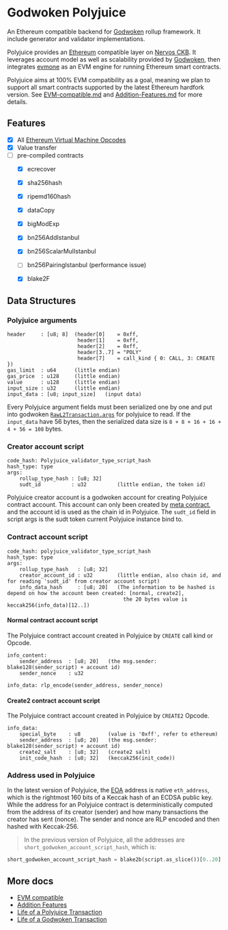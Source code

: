 
# Godwoken Polyjuice
An Ethereum compatible backend for [Godwoken](https://github.com/nervosnetwork/godwoken) rollup framework. It include generator and validator implementations.

Polyjuice provides an [Ethereum](https://ethereum.org/en/) compatible layer on [Nervos CKB](https://github.com/nervosnetwork/ckb). It leverages account model as well as scalability provided by [Godwoken](./life_of_a_godwoken_transaction.md), then integrates [evmone](https://github.com/ethereum/evmone) as an EVM engine for running Ethereum smart contracts.

Polyjuice aims at 100% EVM compatibility as a goal, meaning we plan to support all smart contracts supported by the latest Ethereum hardfork version. See [EVM-compatible.md](docs/EVM-compatible.md) and [Addition-Features.md](docs/Addition-Features.md) for more details.

## Features
- [x] All [Ethereum Virtual Machine Opcodes](https://ethervm.io/)
- [x] Value transfer
- [ ] pre-compiled contracts
  + [x] ecrecover
  + [x] sha256hash
  + [x] ripemd160hash
  + [x] dataCopy
  + [x] bigModExp
  + [x] bn256AddIstanbul
  + [x] bn256ScalarMulIstanbul
  + [ ] bn256PairingIstanbul (performance issue)
  + [x] blake2F


## Data Structures

### Polyjuice arguments
```
header     : [u8; 8]  (header[0]    = 0xff, 
                       header[1]    = 0xff, 
                       header[2]    = 0xff, 
                       header[3..7] = "POLY"
                       header[7]    = call_kind { 0: CALL, 3: CREATE })
gas_limit  : u64      (little endian)
gas_price  : u128     (little endian)
value      : u128     (little endian)
input_size : u32      (little endian)
input_data : [u8; input_size]   (input data)
```

Every Polyjuice argument fields must been serialized one by one and put into godwoken [`RawL2Transaction.args`][rawl2tx-args] for polyjuice to read. If the `input_data` have 56 bytes, then the serialized data size is `8 + 8 + 16 + 16 + 4 + 56 = 108` bytes.


### Creator account script
```
code_hash: Polyjuice_validator_type_script_hash
hash_type: type
args:
    rollup_type_hash : [u8; 32]
    sudt_id          : u32          (little endian, the token id)
```

Polyjuice creator account is a godwoken account for creating Polyjuice contract account. This account can only been created by [meta contract][meta-contract], and the account id is used as the chain id in Polyjuice. The `sudt_id` field in script args is the sudt token current Polyjuice instance bind to.

### Contract account script

```
code_hash: polyjuice_validator_type_script_hash
hash_type: type
args:
    rollup_type_hash   : [u8; 32]
    creator_account_id : u32        (little endian, also chain id, and for reading 'sudt_id' from creator account script)
    info_data_hash     : [u8; 20]   (The information to be hashed is depend on how the account been created: [normal, create2], 
                                      the 20 bytes value is keccak256(info_data)[12..])
```

#### Normal contract account script
The Polyjuice contract account created in Polyjuice by `CREATE` call kind or Opcode.
```
info_content:
    sender_address  : [u8; 20]   (the msg.sender: blake128(sender_script) + account id)
    sender_nonce    : u32 
    
info_data: rlp_encode(sender_address, sender_nonce)
```

#### Create2 contract account script
The Polyjuice contract account created in Polyjuice by `CREATE2` Opcode.
```
info_data:
    special_byte    : u8         (value is '0xff', refer to ethereum)
    sender_address  : [u8; 20]   (the msg.sender: blake128(sender_script) + account id)
    create2_salt    : [u8; 32]   (create2 salt)
    init_code_hash  : [u8; 32]   (keccak256(init_code))
```

### Address used in Polyjuice
In the latest version of Polyjuice, the [EOA](https://ethereum.org/en/glossary/#eoa) address is native `eth_address`, which is the rightmost 160 bits of a Keccak hash of an ECDSA public key. While the address for an Polyjuice contract is deterministically computed from the address of its creator (sender) and how many transactions the creator has sent (nonce). The sender and nonce are RLP encoded and then hashed with Keccak-256.

> In the previous version of Polyjuice, all the addresses are `short_godwoken_account_script_hash`, which is:
``` rust
short_godwoken_account_script_hash = blake2b(script.as_slice())[0..20]
```


[rawl2tx-args]: https://github.com/nervosnetwork/godwoken/blob/9a3d921/crates/types/schemas/godwoken.mol#L60
[meta-contract]: https://github.com/nervosnetwork/godwoken-scripts/blob/028dbc4/c/contracts/meta_contract.c

## More docs
* [EVM compatible](docs/EVM-compatible.md)
* [Addition Features](docs/Addition-Features.md)
* [Life of a Polyjuice Transaction](https://github.com/nervosnetwork/godwoken/blob/master/docs/life_of_a_polyjuice_transaction.md)
* [Life of a Godwoken Transaction](https://github.com/nervosnetwork/godwoken/blob/master/docs/life_of_a_godwoken_transaction.md)